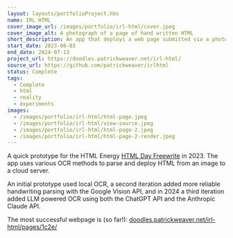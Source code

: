```yaml
---
layout: layouts/portfolioProject.hbs
name: IRL HTML
cover_image_url: /images/portfolio/irl-html/cover.jpeg
cover_image_alt: A photograph of a page of hand written HTML
short_description: An app that deploys a web page submitted via a photograph of HTML code
start_date: 2023-06-03
end_date: 2024-07-13
project_url: https://doodles.patrickweaver.net/irl-html/
source_url: https://github.com/patrickweaver/irlhtml
status: Complete
tags:
  - Complete
  - html
  - reality
  - experiments
images:
  - /images/portfolio/irl-html/html-page.jpeg
  - /images/portfolio/irl-html/view-source.jpeg
  - /images/portfolio/irl-html/html-page-2.jpeg
  - /images/portfolio/irl-html/html-page-2-render.jpeg
---
```


A quick prototype for the HTML Energy [HTML Day Freewrite](https://html.energy/events.html) in 2023. The app uses various OCR methods to parse and deploy HTML from an image to a cloud server.

An initial prototype used local OCR, a second iteration added more reliable handwriting parsing with the Google Vision API, and in 2024 a third iteration added LLM powered OCR using both the ChatGPT API and the Anthropic Claude API.

The most successful webpage is (so far!): [doodles.patrickweaver.net/irl-html/pages/1c2e/](https://doodles.patrickweaver.net/irl-html/pages/1c2e/)
